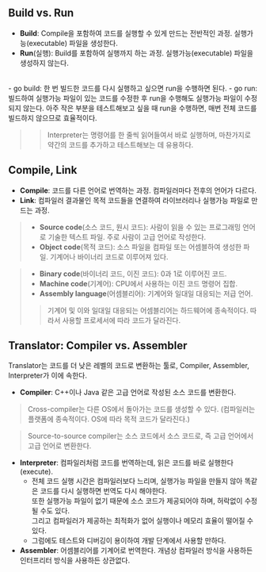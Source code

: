 ## Build vs. Run
- **Build**: Compile을 포함하여 코드를 실행할 수 있게 만드는 전반적인 과정. 실행가능(executable) 파일을 생성한다.
- **Run**(실행): Build를 포함하여 실행까지 하는 과정. 실행가능(executable) 파일을 생성하지 않는다.
<br>
- go build: 한 번 빌드한 코드를 다시 실행하고 싶으면 run을 수행하면 된다.
- go run: 빌드하여 실행가능 파일이 있는 코드를 수정한 후 run을 수행해도 실행가능 파일이 수정되지 않는다.  
  아주 작은 부분을 테스트해보고 싶을 때 run을 수행하면, 매번 전체 코드를 빌드하지 않으므로 효율적이다.
  
>> Interpreter는 명령어를 한 줄씩 읽어들여서 바로 실행하며, 마찬가지로 약간의 코드를 추가하고 테스트해보는 데 유용하다.

## Compile, Link
- **Compile**: 코드를 다른 언어로 번역하는 과정. 컴파일러마다 전후의 언어가 다르다.
- **Link**: 컴파일러 결과물인 목적 코드들을 연결하여 라이브러리나 실행가능 파일로 만드는 과정.

> - **Source code**(소스 코드, 원시 코드): 사람이 읽을 수 있는 프로그래밍 언어로 기술한 텍스트 파일. 주로 사람이 고급 언어로 작성한다.
> - **Object code**(목적 코드): 소스 파일을 컴파일 또는 어셈블하여 생성한 파일. 기계어나 바이너리 코드로 이루어져 있다.

> - **Binary code**(바이너리 코드, 이진 코드): 0과 1로 이루어진 코드.
> - **Machine code**(기계어): CPU에서 사용하는 이진 코드 명령어 집합.
> - **Assembly language**(어셈블리어): 기계어와 일대일 대응되는 저급 언어.
>> 기계어 및 이와 일대일 대응되는 어셈블리어는 하드웨어에 종속적이다. 따라서 사용할 프로세서에 따라 코드가 달라진다.

## Translator: Compiler vs. Assembler
Translator는 코드를 더 낮은 레벨의 코드로 변환하는 툴로, Compiler, Assembler, Interpreter가 이에 속한다.
- **Compiler**: C++이나 Java 같은 고급 언어로 작성된 소스 코드를 변환한다.
> Cross-compiler는 다른 OS에서 돌아가는 코드를 생성할 수 있다. (컴파일러는 플랫폼에 종속적이다. OS에 따라 목적 코드가 달라진다.)

> Source-to-source compiler는 소스 코드에서 소스 코드로, 즉 고급 언어에서 고급 언어로 변환한다.

- **Interpreter**: 컴파일러처럼 코드를 번역하는데, 읽은 코드를 바로 실행한다(execute).  
  - 전체 코드 실행 시간은 컴파일러보다 느리며, 실행가능 파일을 만들지 않아 똑같은 코드를 다시 실행하면 번역도 다시 해야한다.  
    또한 실행가능 파일이 없기 때문에 소스 코드가 제공되어야 하며, 허락없이 수정될 수도 있다.  
    그리고 컴파일러가 제공하는 최적화가 없어 실행이나 메모리 효율이 떨어질 수 있다.  
  - 그럼에도 테스트와 디버깅이 용이하여 개발 단계에서 사용할 만하다.
- **Assembler**: 어셈블리어를 기계어로 번역한다. 개념상 컴파일러 방식을 사용하든 인터프리터 방식을 사용하든 상관없다.

